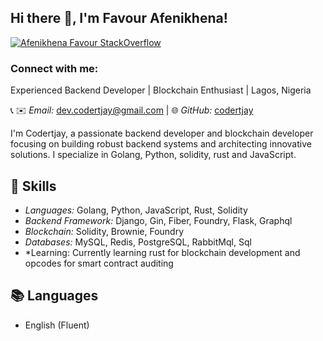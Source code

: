 
<h2> Hi there 👋, I'm Favour Afenikhena! </h2>

[![Afenikhena Favour StackOverflow](https://img.shields.io/badge/StackOverflow-F48024?style=for-the-badge&logo=stackoverflow&logoColor=white)](https://stackoverflow.com/users/13778890/favour-afenikhena)

<h3 align="left">Connect with me:</h3>

Experienced Backend Developer | Blockchain Enthusiast | Lagos, Nigeria

📞  ✉️ *Email:* dev.codertjay@gmail.com | 🌐 *GitHub:* [codertjay](https://GitHub.com/codertjay)

I'm Codertjay, a passionate backend developer and blockchain developer focusing on building robust backend systems and architecting innovative solutions. I specialize in Golang, Python, solidity, rust and JavaScript.

## 🔧 Skills

- *Languages:* Golang, Python, JavaScript, Rust, Solidity
- *Backend Framework:* Django, Gin, Fiber, Foundry, Flask, Graphql
- *Blockchain:* Solidity, Brownie, Foundry
- *Databases:* MySQL, Redis, PostgreSQL, RabbitMql, Sql
- *Learning: Currently learning rust for blockchain development and opcodes for smart contract auditing 

## 📚 Languages

- English (Fluent)
